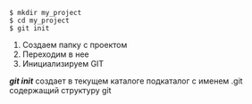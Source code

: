 ```linux
$ mkdir my_project
$ cd my_project
$ git init
```

1. Создаем папку с проектом
2. Переходим в нее
3. Инициализируем GIT

***git init*** создает в текущем каталоге подкаталог с именем .git содержащий структуру git

